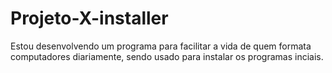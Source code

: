 # Projeto-X-installer
Estou desenvolvendo um programa para facilitar a vida de quem formata computadores diariamente, sendo usado para instalar os programas inciais.
